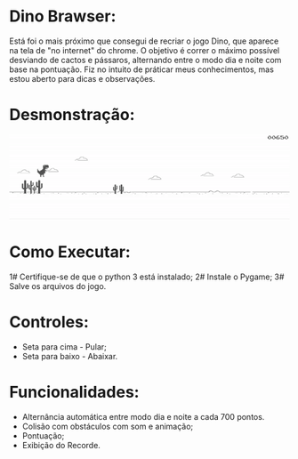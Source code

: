 # Dino Brawser:
Está foi o mais próximo que consegui de recriar o jogo Dino, que aparece na tela de "no internet" do chrome. O objetivo é correr o máximo possível desviando de cactos e pássaros, alternando entre o modo dia e noite com base na pontuação. Fiz no intuito de práticar meus conhecimentos, mas estou aberto para dicas e observações.

# Desmonstração:
![Clique aqui para ver a demonstração do jogo](GIF%20Dino%20Brawser.gif)

# Como Executar:
1# Certifique-se de que o python 3 está instalado;
2# Instale o Pygame;
3# Salve os arquivos do jogo.

# Controles:
- Seta para cima - Pular;
- Seta para baixo - Abaixar.

# Funcionalidades:
- Alternância automática entre modo dia e noite a cada 700 pontos.
- Colisão com obstáculos com som e animação;
- Pontuação;
- Exibição do Recorde.
